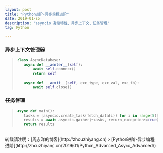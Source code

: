 ```yaml
---
layout: post
title: "Python进阶-异步编程进阶"
date: 2019-01-25 
description: "asyncio 高级特性、异步上下文、任务管理"
tag: Python 

---
```


### 异步上下文管理器

>```python
>class AsyncDatabase:
>    async def __aenter__(self):
>        await self.connect()
>        return self
>    
>    async def __aexit__(self, exc_type, exc_val, exc_tb):
>        await self.close()
>```

### 任务管理

>```python
>async def main():
>    tasks = [asyncio.create_task(fetch_data(i)) for i in range(5)]
>    results = await asyncio.gather(*tasks, return_exceptions=True)
>    return results
>```

<br>
转载请注明：[周志洋的博客](http://zhouzhiyang.cn) » [Python进阶-异步编程进阶](http://zhouzhiyang.cn/2019/01/Python_Advanced_Async_Advanced/) 

